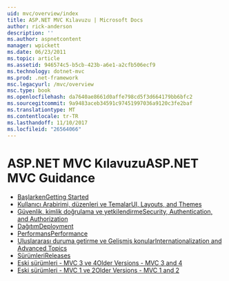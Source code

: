 ```yaml
---
uid: mvc/overview/index
title: ASP.NET MVC Kılavuzu | Microsoft Docs
author: rick-anderson
description: ''
ms.author: aspnetcontent
manager: wpickett
ms.date: 06/23/2011
ms.topic: article
ms.assetid: 946574c5-b5cb-423b-a6e1-a2cfb506ecf9
ms.technology: dotnet-mvc
ms.prod: .net-framework
msc.legacyurl: /mvc/overview
msc.type: book
ms.openlocfilehash: da7640ae8661d0affe798cd5f3d664179bb6bfc2
ms.sourcegitcommit: 9a9483aceb34591c97451997036a9120c3fe2baf
ms.translationtype: MT
ms.contentlocale: tr-TR
ms.lasthandoff: 11/10/2017
ms.locfileid: "26564066"
---
```

<a name="aspnet-mvc-guidance"></a><span data-ttu-id="a29bf-102">ASP.NET MVC Kılavuzu</span><span class="sxs-lookup"><span data-stu-id="a29bf-102">ASP.NET MVC Guidance</span></span>
====================
- [<span data-ttu-id="a29bf-103">Başlarken</span><span class="sxs-lookup"><span data-stu-id="a29bf-103">Getting Started</span></span>](getting-started/index.md)
- [<span data-ttu-id="a29bf-104">Kullanıcı Arabirimi, düzenleri ve Temalar</span><span class="sxs-lookup"><span data-stu-id="a29bf-104">UI, Layouts, and Themes</span></span>](views/index.md)
- [<span data-ttu-id="a29bf-105">Güvenlik, kimlik doğrulama ve yetkilendirme</span><span class="sxs-lookup"><span data-stu-id="a29bf-105">Security, Authentication, and Authorization</span></span>](security/index.md)
- [<span data-ttu-id="a29bf-106">Dağıtım</span><span class="sxs-lookup"><span data-stu-id="a29bf-106">Deployment</span></span>](deployment/index.md)
- [<span data-ttu-id="a29bf-107">Performans</span><span class="sxs-lookup"><span data-stu-id="a29bf-107">Performance</span></span>](performance/index.md)
- [<span data-ttu-id="a29bf-108">Uluslararası duruma getirme ve Gelişmiş konular</span><span class="sxs-lookup"><span data-stu-id="a29bf-108">Internationalization and Advanced Topics</span></span>](advanced/index.md)
- [<span data-ttu-id="a29bf-109">Sürümleri</span><span class="sxs-lookup"><span data-stu-id="a29bf-109">Releases</span></span>](releases/index.md)
- [<span data-ttu-id="a29bf-110">Eski sürümleri - MVC 3 ve 4</span><span class="sxs-lookup"><span data-stu-id="a29bf-110">Older Versions - MVC 3 and 4</span></span>](older-versions/index.md)
- [<span data-ttu-id="a29bf-111">Eski sürümleri - MVC 1 ve 2</span><span class="sxs-lookup"><span data-stu-id="a29bf-111">Older Versions - MVC 1 and 2</span></span>](older-versions-1/index.md)
